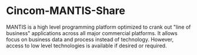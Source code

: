 # Cincom-MANTIS-Share
MANTIS is a high level programming platform optimized to crank out "line of business" applications across all major commercial platforms.
It allows focus on business data and process instead of technology. However, access to low level technologies is available if desired or required.
